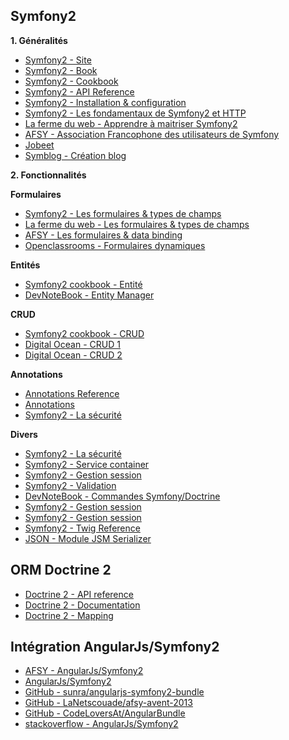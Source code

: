 Symfony2
--------
**1. Généralités**

- [Symfony2 - Site](http://symfony.com/)
- [Symfony2 - Book](http://symfony.com/doc/current/book/index.html)
- [Symfony2 - Cookbook](http://symfony.com/doc/current/cookbook/index.html)
- [Symfony2 - API Reference](http://api.symfony.com/2.6/index.html)
- [Symfony2 - Installation & configuration](http://symfony.com/fr/doc/current/book/installation.html)
- [Symfony2 - Les fondamentaux de Symfony2 et HTTP](http://symfony.com/fr/doc/current/book/http_fundamentals.html)
- [La ferme du web - Apprendre à maitriser Symfony2](http://www.lafermeduweb.net/tutorial/symfony2-apprendre-a-maitriser-le-framework-symfony-2-47.html)
- [AFSY - Association Francophone des utilisateurs de Symfony](http://afsy.fr/)
- [Jobeet](http://jobeet.thuau.fr/)
- [Symblog - Création blog](http://keiruaprod.fr/symblog-fr/)

**2. Fonctionnalités**

**Formulaires**
- [Symfony2 - Les formulaires & types de champs](http://symfony.com/fr/doc/current/book/forms.html)
- [La ferme du web - Les formulaires & types de champs](http://www.lafermeduweb.net/tutorial/les-formulaires-dans-symfony2-p100.html)
- [AFSY - Les formulaires & data binding](http://afsy.fr/avent/2013/22-formulaires-Symfony2-et-data-binding)
- [Openclassrooms - Formulaires dynamiques](http://openclassrooms.com/forum/sujet/symfony-formulaire-dynamique-cadeau)

**Entités**
- [Symfony2 cookbook - Entité](http://symfony.com/fr/doc/current/cookbook/doctrine/reverse_engineering.html)
- [DevNoteBook - Entity Manager](http://devnotebook.fr/index.php/Informatique/Web/PHP/Symfony/L-EntityManager-de-Doctrine-pour-Symfony)

**CRUD**
- [Symfony2 cookbook - CRUD](http://symfony.com/fr/doc/current/bundles/SensioGeneratorBundle/commands/generate_doctrine_crud.html)
- [Digital Ocean - CRUD 1](https://www.digitalocean.com/community/tutorials/how-to-use-symfony2-to-perform-crud-operations-on-a-vps-part-1)
- [Digital Ocean - CRUD 2](https://www.digitalocean.com/community/tutorials/how-to-use-symfony2-to-perform-crud-operations-on-a-vps-part-2) 

**Annotations**
- [Annotations Reference](http://guidella.free.fr/General/symfony2AnnotationsReference.html)
- [Annotations](http://doctrine-common.readthedocs.org/en/latest/reference/annotations.html)
- [Symfony2 - La sécurité](http://symfony.com/fr/doc/current/book/security.html)  

**Divers**
- [Symfony2 - La sécurité](http://symfony.com/fr/doc/current/book/security.html)
- [Symfony2 - Service container](http://symfony.com/fr/doc/current/book/service_container.html)
- [Symfony2 - Gestion session](http://symfony.com/fr/doc/current/components/http_foundation/sessions.html)
- [Symfony2 - Validation](http://symfony.com/fr/doc/current/book/validation.html)
- [DevNoteBook - Commandes Symfony/Doctrine](http://symfony.com/fr/doc/current/components/http_foundation/sessions.html)
- [Symfony2 - Gestion session](http://symfony.com/fr/doc/current/components/http_foundation/sessions.html)
- [Symfony2 - Gestion session](http://symfony.com/fr/doc/current/components/http_foundation/sessions.html)
- [Symfony2 - Twig Reference](http://symfony.com/fr/doc/current/reference/forms/twig_reference.html)
- [JSON - Module JSM Serializer](https://github.com/schmittjoh/JMSSerializerBundle)

ORM Doctrine 2
--------------
- [Doctrine 2 - API reference](https://github.com/doctrine/doctrine2/tree/master/lib/Doctrine/ORM)
- [Doctrine 2 - Documentation](http://doctrine-orm.readthedocs.org/en/latest/index.html)
- [Doctrine 2 - Mapping](http://doctrine-orm.readthedocs.org/en/latest/reference/association-mapping.html)

Intégration AngularJs/Symfony2
------------------------------
- [AFSY - AngularJs/Symfony2](http://afsy.fr/avent/2013/16-symfony-et-angularjs-tips)
- [AngularJs/Symfony2](https://medium.com/@llaine/operate-with-harmony-symfony2-angularjs-283b641d3b05)
- [GitHub - sunra/angularjs-symfony2-bundle](https://github.com/sunra/angularjs-symfony2-bundle)
- [GitHub - LaNetscouade/afsy-avent-2013](https://github.com/LaNetscouade/afsy-avent-2013)
- [GitHub - CodeLoversAt/AngularBundle](https://github.com/CodeLoversAt/AngularBundle)
- [stackoverflow - AngularJs/Symfony2](http://stackoverflow.com/questions/10834390/angularjs-on-a-symfony2-application)
